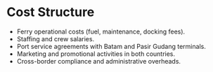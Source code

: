 # Cost Structure

- Ferry operational costs (fuel, maintenance, docking fees).
- Staffing and crew salaries.
- Port service agreements with Batam and Pasir Gudang terminals.
- Marketing and promotional activities in both countries.
- Cross-border compliance and administrative overheads.
